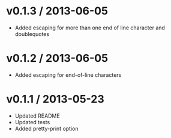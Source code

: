 v0.1.3 / 2013-06-05 
==================

 * Added escaping for more than one end of line character and doublequotes

v0.1.2 / 2013-06-05 
==================

 * Added escaping for end-of-line characters

v0.1.1 / 2013-05-23 
==================

 * Updated README
 * Updated tests
 * Added pretty-print option
